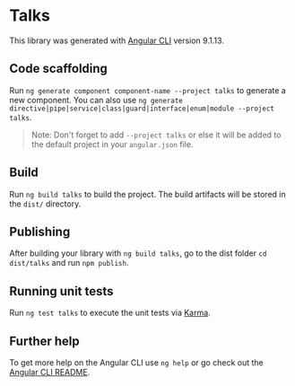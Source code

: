 # Talks

This library was generated with [Angular CLI](https://github.com/angular/angular-cli) version 9.1.13.

## Code scaffolding

Run `ng generate component component-name --project talks` to generate a new component. You can also use `ng generate directive|pipe|service|class|guard|interface|enum|module --project talks`.
> Note: Don't forget to add `--project talks` or else it will be added to the default project in your `angular.json` file. 

## Build

Run `ng build talks` to build the project. The build artifacts will be stored in the `dist/` directory.

## Publishing

After building your library with `ng build talks`, go to the dist folder `cd dist/talks` and run `npm publish`.

## Running unit tests

Run `ng test talks` to execute the unit tests via [Karma](https://karma-runner.github.io).

## Further help

To get more help on the Angular CLI use `ng help` or go check out the [Angular CLI README](https://github.com/angular/angular-cli/blob/master/README.md).
